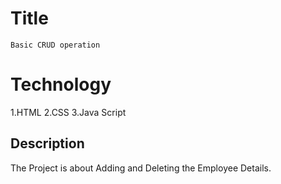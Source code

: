 # Title
    Basic CRUD operation

# Technology
  1.HTML
  2.CSS
  3.Java Script

## Description
 The Project is about Adding and Deleting the Employee Details. 